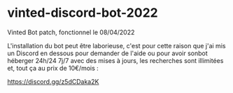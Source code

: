 # vinted-discord-bot-2022
Vinted Bot patch, fonctionnel le 08/04/2022

L'installation du bot peut être laborieuse, c'est pour cette raison que j'ai mis un Discord en dessous pour demander de l'aide ou pour avoir sonbot héberger 24h/24 7j/7 avec des mises à jours, les recherches sont illimitées et, tout ça au prix de 10€/mois :

https://discord.gg/z5dCDaka2K
